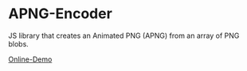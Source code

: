 # APNG-Encoder
JS library that creates an Animated PNG (APNG) from an array of PNG blobs.

[Online-Demo](https://jsfiddle.net/59de44955ebd/q10547ar/3/)
